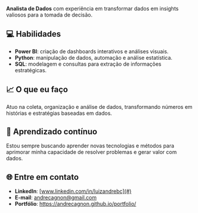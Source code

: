 
**Analista de Dados** com experiência em transformar dados em insights valiosos para a tomada de decisão.  

## 💻 Habilidades  
- **Power BI**: criação de dashboards interativos e análises visuais.  
- **Python**: manipulação de dados, automação e análise estatística.  
- **SQL**: modelagem e consultas para extração de informações estratégicas.  

## 📈 O que eu faço  
Atuo na coleta, organização e análise de dados, transformando números em histórias e estratégias baseadas em dados.  

## 🌱 Aprendizado contínuo  
Estou sempre buscando aprender novas tecnologias e métodos para aprimorar minha capacidade de resolver problemas e gerar valor com dados.  

## 🌐 Entre em contato  
- **LinkedIn**: [www.linkedin.com/in/luizandrebc](#)  
- **E-mail**: [andrecagnon@gmail.com](mailto:andrecagnon@gmail.com)
- **Portfólio**: https://andrecagnon.github.io/portfolio/
